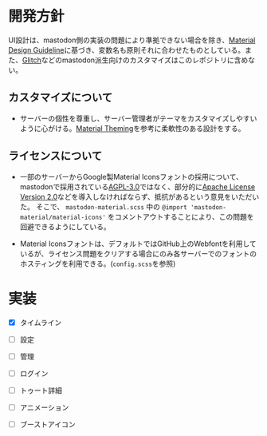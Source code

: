 # 開発方針

UI設計は、mastodon側の実装の問題により準拠できない場合を除き、[Material Design Guideline](https://material.io/design/)に基づき、変数名も原則それに合わせたものとしている。また、[Glitch](https://glitch-soc.github.io/docs/)などのmastodon派生向けのカスタマイズはこのレポジトリに含めない。

## カスタマイズについて

* サーバーの個性を尊重し、サーバー管理者がテーマをカスタマイズしやすいように心がける。[Material Theming](https://material.io/design/material-theming/)を参考に柔軟性のある設計をする。

## ライセンスについて

* 一部のサーバーからGoogle製Material Iconsフォントの採用について、mastodonで採用されている[AGPL-3.0](https://www.gnu.org/licenses/licenses.html#AGPL)ではなく、部分的に[Apache License Version 2.0](https://www.apache.org/licenses/LICENSE-2.0)などを導入しなければならず、抵抗があるという意見をいただいた。 そこで、 `mastodon-material.scss` 中の `@import 'mastodon-material/material-icons'` をコメントアウトすることにより、この問題を回避できるようにしている。

* Material Iconsフォントは、デフォルトではGitHub上のWebfontを利用しているが、ライセンス問題をクリアする場合にのみ各サーバーでのフォントのホスティングを利用できる。(`config.scss`を参照)

# 実装

- [x] タイムライン

- [ ] 設定

- [ ] 管理

- [ ] ログイン

- [ ] トゥート詳細

- [ ] アニメーション

- [ ] ブーストアイコン
